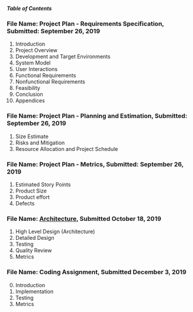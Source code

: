 ##### Table of Contents

### File Name: Project Plan - Requirements Specification, Submitted: September 26, 2019
1. Introduction
2. Project Overview
3. Development and Target Environments
4. System Model
5. User Interactions
6. Functional Requirements
7. Nonfunctional Requirements
8. Feasibility
9. Conclusion
10. Appendices

### File Name: Project Plan - Planning and Estimation, Submitted: September 26, 2019
1. Size Estimate
2. Risks and Mitigation
3. Resource Allocation and Project Schedule

### File Name: Project Plan - Metrics, Submitted: September 26, 2019
1. Estimated Story Points
2. Product Size
3. Product effort
4. Defects

### File Name: [Architecture](https://github.com/nawa236/StorefrontTestingApp/blob/master/Project%20Documentation/Architecture.pdf), Submitted October 18, 2019
1. High Level Design (Architecture)
2. Detailed Design
3. Testing
4. Quality Review
5. Metrics

### File Name: Coding Assignment, Submitted December 3, 2019
0. Introduction
1. Implementation
2. Testing
3. Metrics
